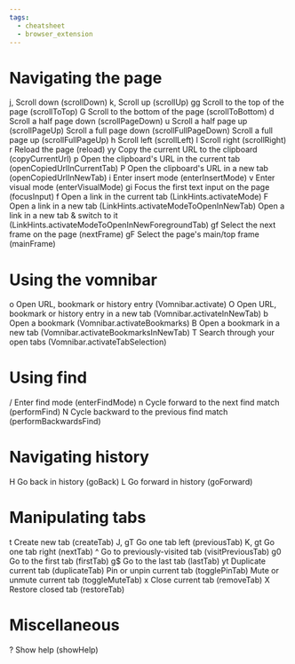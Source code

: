 ```yaml
---
tags:
  - cheatsheet
  - browser_extension
---
```

# Navigating the page
j, <c-e>		Scroll down (scrollDown)
k, <c-y>		Scroll up (scrollUp)
gg		Scroll to the top of the page (scrollToTop)
G		Scroll to the bottom of the page (scrollToBottom)
d		Scroll a half page down (scrollPageDown)
u		Scroll a half page up (scrollPageUp)
Scroll a full page down (scrollFullPageDown)
Scroll a full page up (scrollFullPageUp)
h		Scroll left (scrollLeft)
l		Scroll right (scrollRight)
r		Reload the page (reload)
yy		Copy the current URL to the clipboard (copyCurrentUrl)
p		Open the clipboard's URL in the current tab (openCopiedUrlInCurrentTab)
P		Open the clipboard's URL in a new tab (openCopiedUrlInNewTab)
i		Enter insert mode (enterInsertMode)
v		Enter visual mode (enterVisualMode)
gi		Focus the first text input on the page (focusInput)
f		Open a link in the current tab (LinkHints.activateMode)
F		Open a link in a new tab (LinkHints.activateModeToOpenInNewTab)
Open a link in a new tab & switch to it (LinkHints.activateModeToOpenInNewForegroundTab)
gf		Select the next frame on the page (nextFrame)
gF		Select the page's main/top frame (mainFrame)
# Using the vomnibar
o		Open URL, bookmark or history entry (Vomnibar.activate)
O		Open URL, bookmark or history entry in a new tab (Vomnibar.activateInNewTab)
b		Open a bookmark (Vomnibar.activateBookmarks)
B		Open a bookmark in a new tab (Vomnibar.activateBookmarksInNewTab)
T		Search through your open tabs (Vomnibar.activateTabSelection)
# Using find
/		Enter find mode (enterFindMode)
n		Cycle forward to the next find match (performFind)
N		Cycle backward to the previous find match (performBackwardsFind)
# Navigating history
H		Go back in history (goBack)
L		Go forward in history (goForward)
# Manipulating tabs
t		Create new tab (createTab)
J, gT		Go one tab left (previousTab)
K, gt		Go one tab right (nextTab)
^		Go to previously-visited tab (visitPreviousTab)
g0		Go to the first tab (firstTab)
g$		Go to the last tab (lastTab)
yt		Duplicate current tab (duplicateTab)
<a-p>		Pin or unpin current tab (togglePinTab)
<a-m>		Mute or unmute current tab (toggleMuteTab)
x		Close current tab (removeTab)
X		Restore closed tab (restoreTab)
# Miscellaneous
?		Show help (showHelp)